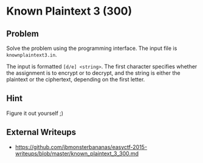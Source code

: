 # Known Plaintext 3 (300)

## Problem

Solve the problem using the programming interface. The input file is `knownplaintext3.in`.

The input is formatted `[d/e] <string>`. The first character specifies whether the assignment is to encrypt or to decrypt, and the string is either the plaintext or the ciphertext, depending on the first letter.

## Hint

Figure it out yourself ;)

## External Writeups

* https://github.com/jbmonsterbananas/easyctf-2015-writeups/blob/master/known_plaintext_3_300.md

